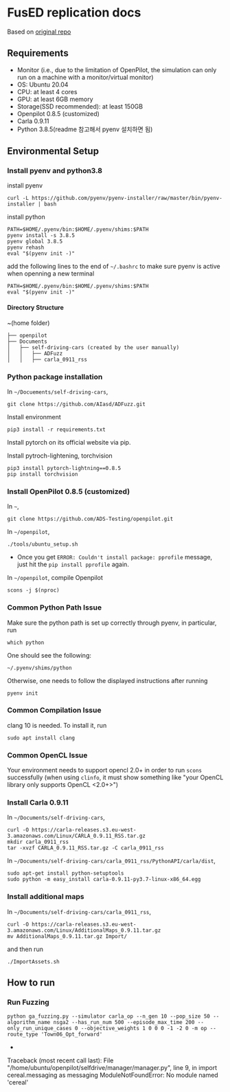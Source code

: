 # FusED replication docs
Based on [original repo](https://github.com/AIasd/ADFuzz/blob/main/doc/stack5_carla_openpilot.md)  

## Requirements
* Monitor (i.e., due to the limitation of OpenPilot, the simulation can only run on a machine with a monitor/virtual monitor)
* OS: Ubuntu 20.04
* CPU: at least 4 cores
* GPU: at least 6GB memory
* Storage(SSD recommended): at least 150GB
* Openpilot 0.8.5 (customized)
* Carla 0.9.11
* Python 3.8.5(readme 참고해서 pyenv 설치하면 됨)

## Environmental Setup 
### Install pyenv and python3.8

install pyenv
```
curl -L https://github.com/pyenv/pyenv-installer/raw/master/bin/pyenv-installer | bash
```

install python
```
PATH=$HOME/.pyenv/bin:$HOME/.pyenv/shims:$PATH
pyenv install -s 3.8.5
pyenv global 3.8.5
pyenv rehash
eval "$(pyenv init -)"
```

add the following lines to the end of `~/.bashrc` to make sure pyenv is active when openning a new terminal
```
PATH=$HOME/.pyenv/bin:$HOME/.pyenv/shims:$PATH
eval "$(pyenv init -)"
```

#### Directory Structure
~(home folder)
```
├── openpilot
├── Documents
│   ├── self-driving-cars (created by the user manually)
│   │   ├── ADFuzz
│   │   ├── carla_0911_rss
```

### Python package installation

In `~/Docuements/self-driving-cars`,
```
git clone https://github.com/AIasd/ADFuzz.git
```

Install environment
```
pip3 install -r requirements.txt
```

Install pytorch on its official website via pip.

Install pytroch-lightening, torchvision
```
pip3 install pytorch-lightning==0.8.5
pip install torchvision
```

### Install OpenPilot 0.8.5 (customized)
In `~`,
```
git clone https://github.com/ADS-Testing/openpilot.git
```
In `~/openpilot`,
```
./tools/ubuntu_setup.sh
```
* Once you get `ERROR: Couldn't install package: pprofile` message, just hit the `pip install pprofile` again.

In `~/openpilot`, compile Openpilot
```
scons -j $(nproc)
```

### Common Python Path Issue
Make sure the python path is set up correctly through pyenv, in particular, run
```
which python
```
One should see the following:
```
~/.pyenv/shims/python
```
Otherwise, one needs to follow the displayed instructions after running
```
pyenv init
```

### Common Compilation Issue
clang 10 is needed. To install it, run
```
sudo apt install clang
```

### Common OpenCL Issue
Your environment needs to support opencl 2.0+ in order to run `scons` successfully (when using `clinfo`, it must show something like  "your OpenCL library only supports OpenCL <2.0+>")

### Install Carla 0.9.11
In `~/Documents/self-driving-cars`,
```
curl -O https://carla-releases.s3.eu-west-3.amazonaws.com/Linux/CARLA_0.9.11_RSS.tar.gz
mkdir carla_0911_rss
tar -xvzf CARLA_0.9.11_RSS.tar.gz -C carla_0911_rss
```

In `~/Documents/self-driving-cars/carla_0911_rss/PythonAPI/carla/dist`,
```
sudo apt-get install python-setuptools
sudo python -m easy_install carla-0.9.11-py3.7-linux-x86_64.egg
```

### Install additional maps
In `~/Documents/self-driving-cars/carla_0911_rss`,
```
curl -O https://carla-releases.s3.eu-west-3.amazonaws.com/Linux/AdditionalMaps_0.9.11.tar.gz
mv AdditionalMaps_0.9.11.tar.gz Import/

```
and then run
```
./ImportAssets.sh
```

## How to run 
### Run Fuzzing
```
python ga_fuzzing.py --simulator carla_op --n_gen 10 --pop_size 50 --algorithm_name nsga2 --has_run_num 500 --episode_max_time 200 --only_run_unique_cases 0 --objective_weights 1 0 0 0 -1 -2 0 -m op --route_type 'Town06_Opt_forward'
```
* 

Traceback (most recent call last):
  File "/home/ubuntu/openpilot/selfdrive/manager/manager.py", line 9, in <module>
    import cereal.messaging as messaging
ModuleNotFoundError: No module named 'cereal'